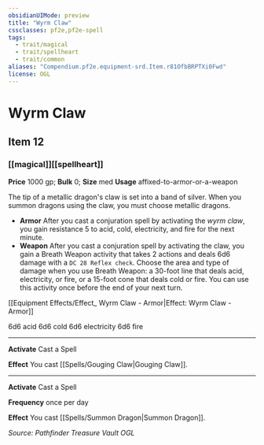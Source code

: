 ```yaml
---
obsidianUIMode: preview
title: "Wyrm Claw"
cssclasses: pf2e,pf2e-spell
tags:
  - trait/magical
  - trait/spellheart
  - trait/common
aliases: "Compendium.pf2e.equipment-srd.Item.r81OfbBRPTXi0Fwd"
license: OGL
---
```

# Wyrm Claw
## Item 12
### [[magical]][[spellheart]]


**Price** 1000 gp; 
**Bulk** 0; **Size** med
**Usage** affixed-to-armor-or-a-weapon

The tip of a metallic dragon's claw is set into a band of silver. When you summon dragons using the claw, you must choose metallic dragons.

*   **Armor** After you cast a conjuration spell by activating the _wyrm claw_, you gain resistance 5 to acid, cold, electricity, and fire for the next minute.
*   **Weapon** After you cast a conjuration spell by activating the claw, you gain a Breath Weapon activity that takes 2 actions and deals 6d6 damage with a `DC 28 Reflex check`. Choose the area and type of damage when you use Breath Weapon: a 30-foot line that deals acid, electricity, or fire, or a 15-foot cone that deals cold or fire. You can use this activity once before the end of your next turn.

[[Equipment Effects/Effect_ Wyrm Claw - Armor|Effect: Wyrm Claw - Armor]]

6d6 acid 6d6 cold 6d6 electricity 6d6 fire

* * *

**Activate** Cast a Spell

**Effect** You cast [[Spells/Gouging Claw|Gouging Claw]].

* * *

**Activate** Cast a Spell

**Frequency** once per day

**Effect** You cast [[Spells/Summon Dragon|Summon Dragon]].

*Source: Pathfinder Treasure Vault*
*OGL*